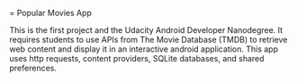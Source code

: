 = Popular Movies App

This is the first project and the Udacity Android Developer Nanodegree.  It requires students to use APIs from The Movie Database (TMDB) to retrieve web content and display it in an interactive android application.  This app uses http requests, content providers, SQLite databases, and shared preferences.  
